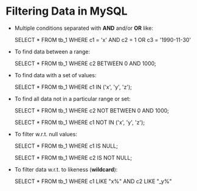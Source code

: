 # Filtering Data in MySQL

- Multiple conditions separated with **AND** and/or **OR** like:

    SELECT * FROM tb_1 WHERE c1 = 'x' AND c2 = 1 OR c3 = '1990-11-30'

- To find data between a range:

    SELECT * FROM tb_1 WHERE c2 BETWEEN 0 AND 1000;

- To find data with a set of values:

    SELECT * FROM tb_1 WHERE c1 IN ('x', 'y', 'z');

- To find all data not in a particular range or set:

    SELECT * FROM tb_1 WHERE c2 NOT BETWEEN 0 AND 1000;

    SELECT * FROM tb_1 WHERE c1 NOT IN ('x', 'y', 'z');

- To filter w.r.t. null values:

    SELECT * FROM tb_1 WHERE c1 IS NULL;

    SELECT * FROM tb_1 WHERE c2 IS NOT NULL;

- To filter data w.r.t. to likeness (**wildcard**):

    SELECT * FROM tb_1 WHERE c1 LIKE "x%" AND c2 LIKE "_y%"
